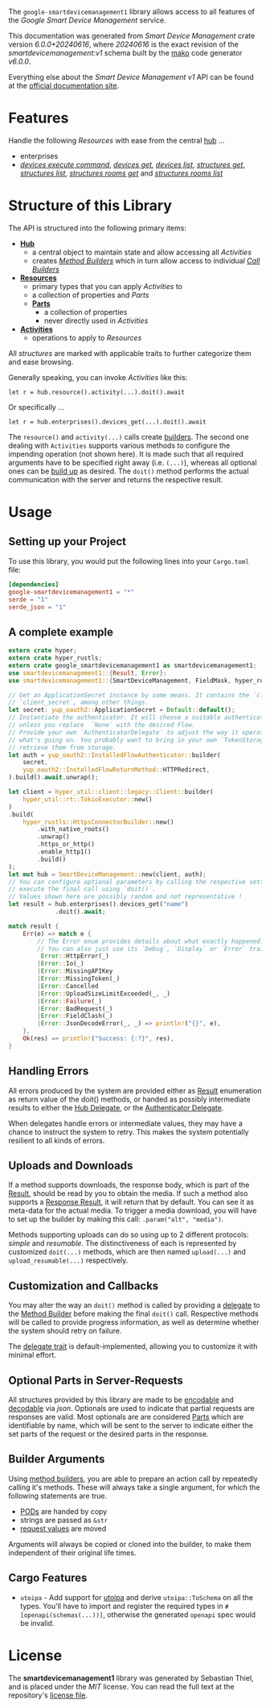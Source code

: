 <!---
DO NOT EDIT !
This file was generated automatically from 'src/generator/templates/api/README.md.mako'
DO NOT EDIT !
-->
The `google-smartdevicemanagement1` library allows access to all features of the *Google Smart Device Management* service.

This documentation was generated from *Smart Device Management* crate version *6.0.0+20240616*, where *20240616* is the exact revision of the *smartdevicemanagement:v1* schema built by the [mako](http://www.makotemplates.org/) code generator *v6.0.0*.

Everything else about the *Smart Device Management* *v1* API can be found at the
[official documentation site](https://developers.google.com/nest/device-access).
# Features

Handle the following *Resources* with ease from the central [hub](https://docs.rs/google-smartdevicemanagement1/6.0.0+20240616/google_smartdevicemanagement1/SmartDeviceManagement) ...

* enterprises
 * [*devices execute command*](https://docs.rs/google-smartdevicemanagement1/6.0.0+20240616/google_smartdevicemanagement1/api::EnterpriseDeviceExecuteCommandCall), [*devices get*](https://docs.rs/google-smartdevicemanagement1/6.0.0+20240616/google_smartdevicemanagement1/api::EnterpriseDeviceGetCall), [*devices list*](https://docs.rs/google-smartdevicemanagement1/6.0.0+20240616/google_smartdevicemanagement1/api::EnterpriseDeviceListCall), [*structures get*](https://docs.rs/google-smartdevicemanagement1/6.0.0+20240616/google_smartdevicemanagement1/api::EnterpriseStructureGetCall), [*structures list*](https://docs.rs/google-smartdevicemanagement1/6.0.0+20240616/google_smartdevicemanagement1/api::EnterpriseStructureListCall), [*structures rooms get*](https://docs.rs/google-smartdevicemanagement1/6.0.0+20240616/google_smartdevicemanagement1/api::EnterpriseStructureRoomGetCall) and [*structures rooms list*](https://docs.rs/google-smartdevicemanagement1/6.0.0+20240616/google_smartdevicemanagement1/api::EnterpriseStructureRoomListCall)




# Structure of this Library

The API is structured into the following primary items:

* **[Hub](https://docs.rs/google-smartdevicemanagement1/6.0.0+20240616/google_smartdevicemanagement1/SmartDeviceManagement)**
    * a central object to maintain state and allow accessing all *Activities*
    * creates [*Method Builders*](https://docs.rs/google-smartdevicemanagement1/6.0.0+20240616/google_smartdevicemanagement1/common::MethodsBuilder) which in turn
      allow access to individual [*Call Builders*](https://docs.rs/google-smartdevicemanagement1/6.0.0+20240616/google_smartdevicemanagement1/common::CallBuilder)
* **[Resources](https://docs.rs/google-smartdevicemanagement1/6.0.0+20240616/google_smartdevicemanagement1/common::Resource)**
    * primary types that you can apply *Activities* to
    * a collection of properties and *Parts*
    * **[Parts](https://docs.rs/google-smartdevicemanagement1/6.0.0+20240616/google_smartdevicemanagement1/common::Part)**
        * a collection of properties
        * never directly used in *Activities*
* **[Activities](https://docs.rs/google-smartdevicemanagement1/6.0.0+20240616/google_smartdevicemanagement1/common::CallBuilder)**
    * operations to apply to *Resources*

All *structures* are marked with applicable traits to further categorize them and ease browsing.

Generally speaking, you can invoke *Activities* like this:

```Rust,ignore
let r = hub.resource().activity(...).doit().await
```

Or specifically ...

```ignore
let r = hub.enterprises().devices_get(...).doit().await
```

The `resource()` and `activity(...)` calls create [builders][builder-pattern]. The second one dealing with `Activities`
supports various methods to configure the impending operation (not shown here). It is made such that all required arguments have to be
specified right away (i.e. `(...)`), whereas all optional ones can be [build up][builder-pattern] as desired.
The `doit()` method performs the actual communication with the server and returns the respective result.

# Usage

## Setting up your Project

To use this library, you would put the following lines into your `Cargo.toml` file:

```toml
[dependencies]
google-smartdevicemanagement1 = "*"
serde = "1"
serde_json = "1"
```

## A complete example

```Rust
extern crate hyper;
extern crate hyper_rustls;
extern crate google_smartdevicemanagement1 as smartdevicemanagement1;
use smartdevicemanagement1::{Result, Error};
use smartdevicemanagement1::{SmartDeviceManagement, FieldMask, hyper_rustls, hyper_util, yup_oauth2};

// Get an ApplicationSecret instance by some means. It contains the `client_id` and
// `client_secret`, among other things.
let secret: yup_oauth2::ApplicationSecret = Default::default();
// Instantiate the authenticator. It will choose a suitable authentication flow for you,
// unless you replace  `None` with the desired Flow.
// Provide your own `AuthenticatorDelegate` to adjust the way it operates and get feedback about
// what's going on. You probably want to bring in your own `TokenStorage` to persist tokens and
// retrieve them from storage.
let auth = yup_oauth2::InstalledFlowAuthenticator::builder(
    secret,
    yup_oauth2::InstalledFlowReturnMethod::HTTPRedirect,
).build().await.unwrap();

let client = hyper_util::client::legacy::Client::builder(
    hyper_util::rt::TokioExecutor::new()
)
.build(
    hyper_rustls::HttpsConnectorBuilder::new()
        .with_native_roots()
        .unwrap()
        .https_or_http()
        .enable_http1()
        .build()
);
let mut hub = SmartDeviceManagement::new(client, auth);
// You can configure optional parameters by calling the respective setters at will, and
// execute the final call using `doit()`.
// Values shown here are possibly random and not representative !
let result = hub.enterprises().devices_get("name")
             .doit().await;

match result {
    Err(e) => match e {
        // The Error enum provides details about what exactly happened.
        // You can also just use its `Debug`, `Display` or `Error` traits
         Error::HttpError(_)
        |Error::Io(_)
        |Error::MissingAPIKey
        |Error::MissingToken(_)
        |Error::Cancelled
        |Error::UploadSizeLimitExceeded(_, _)
        |Error::Failure(_)
        |Error::BadRequest(_)
        |Error::FieldClash(_)
        |Error::JsonDecodeError(_, _) => println!("{}", e),
    },
    Ok(res) => println!("Success: {:?}", res),
}

```
## Handling Errors

All errors produced by the system are provided either as [Result](https://docs.rs/google-smartdevicemanagement1/6.0.0+20240616/google_smartdevicemanagement1/common::Result) enumeration as return value of
the doit() methods, or handed as possibly intermediate results to either the
[Hub Delegate](https://docs.rs/google-smartdevicemanagement1/6.0.0+20240616/google_smartdevicemanagement1/common::Delegate), or the [Authenticator Delegate](https://docs.rs/yup-oauth2/*/yup_oauth2/trait.AuthenticatorDelegate.html).

When delegates handle errors or intermediate values, they may have a chance to instruct the system to retry. This
makes the system potentially resilient to all kinds of errors.

## Uploads and Downloads
If a method supports downloads, the response body, which is part of the [Result](https://docs.rs/google-smartdevicemanagement1/6.0.0+20240616/google_smartdevicemanagement1/common::Result), should be
read by you to obtain the media.
If such a method also supports a [Response Result](https://docs.rs/google-smartdevicemanagement1/6.0.0+20240616/google_smartdevicemanagement1/common::ResponseResult), it will return that by default.
You can see it as meta-data for the actual media. To trigger a media download, you will have to set up the builder by making
this call: `.param("alt", "media")`.

Methods supporting uploads can do so using up to 2 different protocols:
*simple* and *resumable*. The distinctiveness of each is represented by customized
`doit(...)` methods, which are then named `upload(...)` and `upload_resumable(...)` respectively.

## Customization and Callbacks

You may alter the way an `doit()` method is called by providing a [delegate](https://docs.rs/google-smartdevicemanagement1/6.0.0+20240616/google_smartdevicemanagement1/common::Delegate) to the
[Method Builder](https://docs.rs/google-smartdevicemanagement1/6.0.0+20240616/google_smartdevicemanagement1/common::CallBuilder) before making the final `doit()` call.
Respective methods will be called to provide progress information, as well as determine whether the system should
retry on failure.

The [delegate trait](https://docs.rs/google-smartdevicemanagement1/6.0.0+20240616/google_smartdevicemanagement1/common::Delegate) is default-implemented, allowing you to customize it with minimal effort.

## Optional Parts in Server-Requests

All structures provided by this library are made to be [encodable](https://docs.rs/google-smartdevicemanagement1/6.0.0+20240616/google_smartdevicemanagement1/common::RequestValue) and
[decodable](https://docs.rs/google-smartdevicemanagement1/6.0.0+20240616/google_smartdevicemanagement1/common::ResponseResult) via *json*. Optionals are used to indicate that partial requests are responses
are valid.
Most optionals are are considered [Parts](https://docs.rs/google-smartdevicemanagement1/6.0.0+20240616/google_smartdevicemanagement1/common::Part) which are identifiable by name, which will be sent to
the server to indicate either the set parts of the request or the desired parts in the response.

## Builder Arguments

Using [method builders](https://docs.rs/google-smartdevicemanagement1/6.0.0+20240616/google_smartdevicemanagement1/common::CallBuilder), you are able to prepare an action call by repeatedly calling it's methods.
These will always take a single argument, for which the following statements are true.

* [PODs][wiki-pod] are handed by copy
* strings are passed as `&str`
* [request values](https://docs.rs/google-smartdevicemanagement1/6.0.0+20240616/google_smartdevicemanagement1/common::RequestValue) are moved

Arguments will always be copied or cloned into the builder, to make them independent of their original life times.

[wiki-pod]: http://en.wikipedia.org/wiki/Plain_old_data_structure
[builder-pattern]: http://en.wikipedia.org/wiki/Builder_pattern
[google-go-api]: https://github.com/google/google-api-go-client

## Cargo Features

* `utoipa` - Add support for [utoipa](https://crates.io/crates/utoipa) and derive `utoipa::ToSchema` on all
the types. You'll have to import and register the required types in `#[openapi(schemas(...))]`, otherwise the
generated `openapi` spec would be invalid.


# License
The **smartdevicemanagement1** library was generated by Sebastian Thiel, and is placed
under the *MIT* license.
You can read the full text at the repository's [license file][repo-license].

[repo-license]: https://github.com/Byron/google-apis-rsblob/main/LICENSE.md

